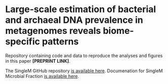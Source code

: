 # Large-scale estimation of bacterial and archaeal DNA prevalence in metagenomes reveals biome-specific patterns
Repository containing code and data to reproduce the analyses and figures in this paper **[PREPRINT LINK]**.

The SingleM GitHub repository [is available here](https://github.com/wwood/singlem).
Documenation for SingleM Microbial Fraction [is available here](https://wwood.github.io/singlem/tools/microbial_fraction).
